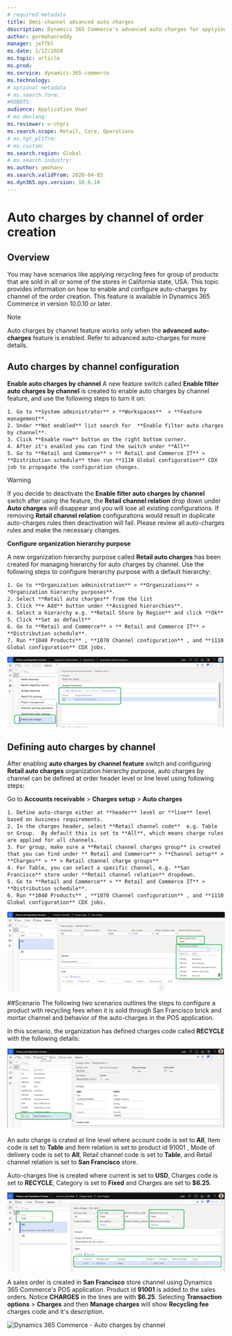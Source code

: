 ```yaml
---
# required metadata
title: Omni-channel advanced auto charges
description: Dynamics 365 Commerce's advanced auto charges for applying fees for transaction header or lines, based on channel or order creation. For e.g. if you want to apply recycling fees for group of products sold in all stores in California state, USA 
author: gvrmohanreddy
manager: jeffbl
ms.date: 2/12/2020
ms.topic: article
ms.prod: 
ms.service: dynamics-365-commerce
ms.technology: 
# optional metadata
# ms.search.form:  
#ROBOTS: 
audience: Application User
# ms.devlang: 
ms.reviewer: v-chgri
ms.search.scope: Retail, Core, Operations
# ms.tgt_pltfrm: 
# ms.custom: 
ms.search.region: Global
# ms.search.industry: 
ms.author: gmohanv
ms.search.validFrom: 2020-04-03
ms.dyn365.ops.version: 10.0.10
---
```


# Auto charges by channel of order creation

## Overview

You may have scenarios like applying recycling fees for group of products that are sold in all or some of the stores in California state, USA. This topic provides information on how to enable and configure auto-charges by channel of the order creation. This feature is available in Dynamics 365 Commerce in version 10.0.10 or later. 



> [!NOTE]
> Auto charges by channel feature works only when the **advanced auto-charges** feature is enabled. Refer to advanced auto-charges for more details. 



## Auto charges by channel configuration

**Enable auto charges by channel**
A new feature switch called **Enable filter auto charges by channel** is created to enable auto charges by channel feature, and use the following steps to turn it on:
 

	1. Go to **System administrator** > **Workspaces**  > **Feature management**.
	2. Under **Not enabled** list search for  **Enable filter auto charges by channel**.
	3. Click **Enable now** button on the right bottom corner. 
	4. After it's enabled you can find the switch under **All**
	5. Go to **Retail and Commerce** > ** Retail and Commerce IT** > **Distribution schedule** then run **1110 Global configuration** CDX job to propagate the configuration changes. 

> [!WARNING]
> If you decide to deactivate the **Enable filter auto charges by channel** switch after using the feature, the **Retail channel relation** drop down under **Auto charges** will disappear and you will lose all existing configurations. If removing **Retail channel relation** configurations would result in duplicate auto-charges rules then deactivation will fail. Please review all auto-charges rules and make the necessary changes.


**Configure organization hierarchy purpose**

A new organization hierarchy purpose called **Retail auto charges** has been created for managing hierarchy for auto charges by channel. Use the following steps to configure hierarchy purpose with a default hierarchy: 
		
	1. Go to **Organization administration** > **Organizations** >  *Organization hierarchy purposes**. 
	2. Select **Retail auto charges** from the list 
	3. Click **+ Add** button under **Assigned hierarchies**. 
	4. Select a hierarchy e.g. **Retail Store by Region** and click **Ok**
	5. Click **Set as default**
	6. Go to **Retail and Commerce** > ** Retail and Commerce IT** > **Distribution schedule**.
	7. Run **1040 Products** , **1070 Channel configuration** , and **1110 Global configuration** CDX jobs. 

![Dynamics 365 Commerce - Auto charges by channel](media/Auto-charges-org-hierarchy-purpose.png)

	
	

## Defining auto charges by channel

After enabling **auto charges by channel feature** switch and configuring **Retail auto charges** organization hierarchy purpose, auto charges by channel can be defined at order header level or line level using following steps:


Go to **Accounts receivable** > **Charges setup** > **Auto charges**  


	1. Define auto-charge either at **header** level or **line** level based on business requirements. 
	2. In the charges header, select **Retail channel code**  e.g. Table or Group.  By default this is set to **All**, which means charge rules are applied for all channels. 
	3. For group, make sure a **Retail channel charges group** is created that you can find under ** Retail and Commerce** > **Channel setup** > **Charges** > ** > Retail channel charge groups**
	4. For Table, you can select a specific channel, e.g. **San Francisco** store under **Retail channel relation** dropdown.  
	5. Go to **Retail and Commerce** > ** Retail and Commerce IT** > **Distribution schedule**.
	6. Run **1040 Products** , **1070 Channel configuration** , and **1110 Global configuration** CDX jobs. 
	

	


![Dynamics 365 Commerce - Auto charges by channel](media/Auto-charges-line-charge-by-channel.png)

##Scenario
The following two scenarios outlines the steps to configure a product with recycling fees when it is sold through San Francisco brick and mortar  channel and behavior of the auto-charges in the POS application.

In this scenario, the organization has defined charges code called **RECYCLE** with the following details: 

![Dynamics 365 Commerce - Auto charges by channel](media/Auto-charges-charge-code.png)




An auto charge is crated at line level where account code is set to **All**, Item code is set to **Table** and Item relation is set to product id 91001 , Mode of delivery code is set to **All**,  Retail channel code is set to **Table**, and Retail channel relation is set to **San Francisco** store. 

Auto-charges line is created where current is set to **USD**, Charges code is set to **RECYCLE**, Category is set to **Fixed** and Charges are set to **$6.25**.

![Dynamics 365 Commerce - Auto charges by channel](media/Auto-charges-recyclingfee-line-fee.png)






A sales order is created in **San Francisco** store channel using Dynamics 365 Commerce's POS application. Product id **91001** is added to the sales orders. Notice **CHARGES** in the lines are with **$6.25**.  Selecting **Transaction options** > **Charges** and then **Manage charges** will show **Recycling fee** charges code and it's description. 


![Dynamics 365 Commerce - Auto charges by channel](media/pos-auto-charges-recyclingfee-line-fee)


